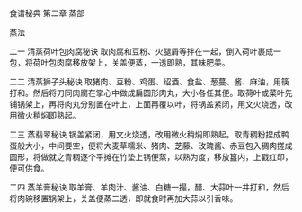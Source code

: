 食谱秘典 第二章 蒸部

蒸法

二一 清蒸荷叶包肉腐秘诀
取肉腐和豆粉、火腿屑等拌在一起，倒入荷叶裹成一包，将荷叶包肉腐移放架上，关盖便蒸，一透即熟，其味肥美。

二二 清蒸狮子头秘诀
取猪肉、豆粉、鸡蛋、绍酒、食盐、葱蔓、酱、麻油，用筷打和。然后将刀同肉腐在掌心中做成扁圆形肉丸，大小各任其便。取荷叶或菜叶先铺锅架上，再将肉丸分别置在叶上，上面再覆以叶，将锅盖紧闭，用文火烧透，改用微火稍焖即熟起。

二三 蒸翡翠秘诀
锅盖紧闭，用文火烧透，改用微火稍焖即熟起。取青稠粉捏成鸭蛋般大小，中间要空，便将大麦草糯米、猪肉、芝藤、玫瑰酱、赤豆包入稠肉搓成圆形，将做就之青稠逐个平摊在竹垫上锅便蒸，以熟为度，移放簋内，上戳红印，便可供食。

二四 蒸羊膏秘诀
取羊膏、羊肉汁、酱油、白糖一撮，醋、大蒜叶一井打和，然后将肉碗移置锅架上，关盖便蒸二透，即就食时再加大蒜以引香味。